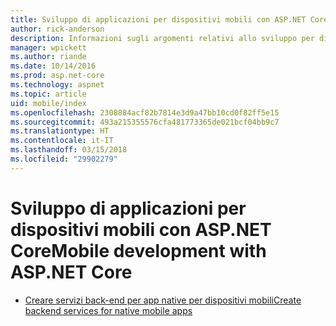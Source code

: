 ```yaml
---
title: Sviluppo di applicazioni per dispositivi mobili con ASP.NET Core
author: rick-anderson
description: Informazioni sugli argomenti relativi allo sviluppo per dispositivi mobile con ASP.NET Core.
manager: wpickett
ms.author: riande
ms.date: 10/14/2016
ms.prod: asp.net-core
ms.technology: aspnet
ms.topic: article
uid: mobile/index
ms.openlocfilehash: 2308884acf82b7814e3d9a47bb10cd0f82ff5e15
ms.sourcegitcommit: 493a215355576cfa481773365de021bcf04bb9c7
ms.translationtype: HT
ms.contentlocale: it-IT
ms.lasthandoff: 03/15/2018
ms.locfileid: "29902279"
---
```

# <a name="mobile-development-with-aspnet-core"></a><span data-ttu-id="575bd-103">Sviluppo di applicazioni per dispositivi mobili con ASP.NET Core</span><span class="sxs-lookup"><span data-stu-id="575bd-103">Mobile development with ASP.NET Core</span></span>

*   [<span data-ttu-id="575bd-104">Creare servizi back-end per app native per dispositivi mobili</span><span class="sxs-lookup"><span data-stu-id="575bd-104">Create backend services for native mobile apps</span></span>](native-mobile-backend.md)
